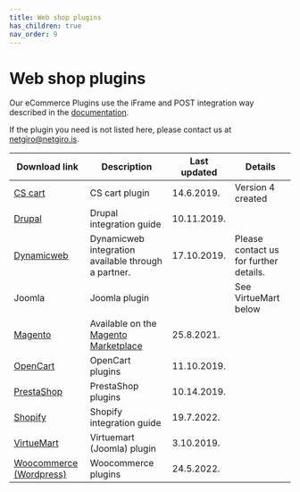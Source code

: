 ```yaml
---
title: Web shop plugins
has_children: true
nav_order: 9
---
```


# Web shop plugins

Our eCommerce Plugins use the iFrame and POST integration way described in the [documentation](https://netgiro.github.io/).

If the plugin you need is not listed here, please contact us at netgiro@netgiro.is.

| Download link | Description | Last updated | Details |
| ------------- | ------------- | ------------- | ------------- |
| [CS cart](https://github.com/netgiro/CS-cart-plugin) | CS cart plugin | 14.6.2019. | Version 4 created |
| [Drupal](https://github.com/netgiro/drupal-plugin) | Drupal integration guide | 10.11.2019. |  |
| [Dynamicweb](https://www.dynamicweb.com/) | Dynamicweb integration available through a partner. | 17.10.2019. | Please contact us for further details. |
| Joomla | Joomla plugin |  | See VirtueMart below |
| [Magento](https://github.com/netgiro/magento-plugin) | Available on the [Magento Marketplace](https://marketplace.magento.com/netgiro-gateway.html) | 25.8.2021. | |
| [OpenCart](https://github.com/netgiro/opencart-plugin) | OpenCart plugins | 11.10.2019. |  |
| [PrestaShop](https://github.com/netgiro/prestashop-plugin) | PrestaShop plugins | 10.14.2019. |  |
| [Shopify](https://apps.shopify.com/netgiroapp) | Shopify integration guide | 19.7.2022. |  |
| [VirtueMart](https://github.com/netgiro/virtuemart-plugin) | Virtuemart (Joomla) plugin | 3.10.2019. |  |
| [Woocommerce (Wordpress)](https://github.com/netgiro/woocommerce-plugin) | Woocommerce plugins | 24.5.2022. |  |
